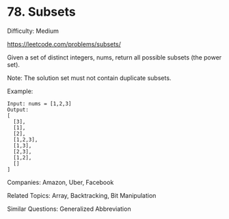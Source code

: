 # 78. Subsets

Difficulty: Medium

https://leetcode.com/problems/subsets/

Given a set of distinct integers, nums, return all possible subsets (the power set).

Note: The solution set must not contain duplicate subsets.

Example:
```
Input: nums = [1,2,3]
Output:
[
  [3],
  [1],
  [2],
  [1,2,3],
  [1,3],
  [2,3],
  [1,2],
  []
]
```

Companies: Amazon, Uber, Facebook

Related Topics: Array, Backtracking, Bit Manipulation

Similar Questions: Generalized Abbreviation
